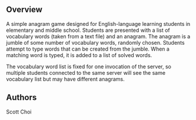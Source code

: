 
## Overview

A simple anagram game designed for English-language learning students in elementary and middle school. Students are presented with a list of vocabulary words (taken from a text file) and an anagram. The anagram is a jumble of some number of vocabulary words, randomly chosen. Students attempt to type words that can be created from the jumble. When a matching word is typed, it is added to a list of solved words. 

The vocabulary word list is fixed for one invocation of the server, so multiple students connected to the same server will see the same vocabulary list but may  have different anagrams.

## Authors 

Scott Choi
